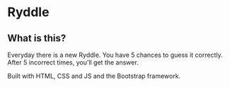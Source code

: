 # Ryddle

## What is this?


Everyday there is a new Ryddle. You have 5 chances to guess it correctly. After 5 incorrect times, you'll get the answer. 


Built with HTML, CSS and JS and the Bootstrap framework.  